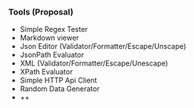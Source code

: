 ### Tools (Proposal)

* Simple Regex Tester
* Markdown viewer
* Json Editor (Validator/Formatter/Escape/Unscape)
* JsonPath Evaluator
* XML (Validator/Formatter/Escape/Unescape)
* XPath Evaluator
* Simple HTTP Api Client
* Random Data Generator
* ++